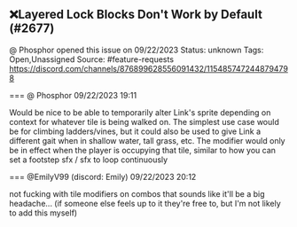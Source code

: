 ## ❌Layered Lock Blocks Don't Work by Default (#2677)
@ Phosphor opened this issue on 09/22/2023
Status: unknown
Tags: Open,Unassigned
Source: #feature-requests https://discord.com/channels/876899628556091432/1154857472448794798


=== @ Phosphor 09/22/2023 19:11

Would be nice to be able to temporarily alter Link's sprite depending on context for whatever tile is being walked on. The simplest use case would be for climbing ladders/vines, but it could also be used to give Link a different gait when in shallow water, tall grass, etc.
The modifier would only be in effect when the player is occupying that tile, similar to how you can set a footstep sfx / sfx to loop continuously

=== @EmilyV99 (discord: Emily) 09/22/2023 20:12

not fucking with tile modifiers on combos
that sounds like it'll be a big headache...
(if someone else feels up to it they're free to, but I'm not likely to add this myself)
